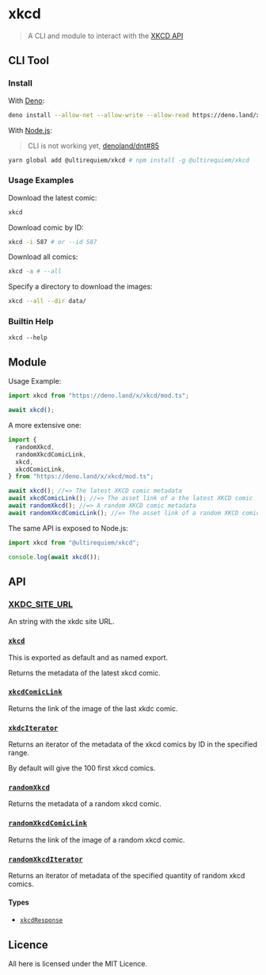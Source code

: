 # xkcd

> A CLI and module to interact with the [XKCD API](https://xkcd.com/info.0.json)

## CLI Tool

### Install

With [Deno](https://deno.land):

```sh
deno install --allow-net --allow-write --allow-read https://deno.land/x/xkcd/cli.ts
```

With [Node.js](https://nodejs.org):

> CLI is not working yet,
> [denoland/dnt#85](https://github.com/denoland/dnt/issues/85)

```sh
yarn global add @ultirequiem/xkcd # npm install -g @ultirequiem/xkcd
```

### Usage Examples

Download the latest comic:

```sh
xkcd
```

Download comic by ID:

```sh
xkcd -i 587 # or --id 587
```

Download all comics:

```sh
xkcd -a # --all
```

Specify a directory to download the images:

```sh
xkcd --all --dir data/
```

### Builtin Help

```
xkcd --help
```

## Module

Usage Example:

```typescript
import xkcd from "https://deno.land/x/xkcd/mod.ts";

await xkcd();
```

A more extensive one:

```typescript
import {
  randomXkcd,
  randomXkcdComicLink,
  xkcd,
  xkcdComicLink,
} from "https://deno.land/x/xkcd/mod.ts";

await xkcd(); //=> The latest XKCD comic metadata
await xkcdComicLink(); //=> The asset link of a the latest XKCD comic
await randomXkcd(); //=> A random XKCD comic metadata
await randomXkcdComicLink(); //=> The asset link of a random XKCD comic
```

The same API is exposed to Node.js:

```javascript
import xkcd from "@ultirequiem/xkcd";

console.log(await xkcd());
```

## API

### [XKDC_SITE_URL](./mod.ts#19)

An string with the xkdc site URL.

### [`xkcd`](./mod.ts#L24)

This is exported as default and as named export.

Returns the metadata of the latest xkcd comic.

### [`xkcdComicLink`](./mod.ts#35)

Returns the link of the image of the last xkdc comic.

### [`xkdcIterator`](./mod.ts#44)

Returns an iterator of the metadata of the xkcd comics by ID in the specified
range.

By default will give the 100 first xkcd comics.

### [`randomXkcd`](./mod.ts#L53)

Returns the metadata of a random xkcd comic.

### [`randomXkcdComicLink`](./mod.ts#L73)

Returns the link of the image of a random xkcd comic.

### [`randomXkcdIterator`](./mod.ts#81)

Returns an iterator of metadata of the specified quantity of random xkcd comics.

#### Types

- [`xkcdResponse`](./mod.ts#3)

## Licence

All here is licensed under the MIT Licence.
